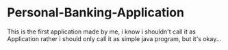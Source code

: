 # Personal-Banking-Application

This is the first application made by me, i know i shouldn't call it as Application rather i should only call it as simple java program, but it's okay...

